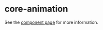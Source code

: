 core-animation
==============

See the [component page](http://polymer.github.io/core-animation) for more information.

